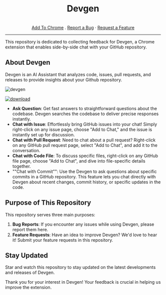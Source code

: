 
<div align="center">
  <h1>Devgen</h1>
  <br />
  <a href="https://github.com/getdevgen/devgen/issues/new?assignees=imotai&labels=bug&projects=&template=bug_report.md&title=bug%3A">Add To Chrome</a>
  .
  <a href="https://github.com/getdevgen/devgen/issues/new?assignees=imotai&labels=bug&projects=&template=bug_report.md&title=bug%3A">Report a Bug</a>
  ·
  <a href="https://github.com/getdevgen/devgen/issues/new?assignees=imotai&labels=enhancement&projects=&template=feature_request.md&title=feat%3A+">Request a Feature</a>
</div>

---


This repository is dedicated to collecting feedback for Devgen, a Chrome extension that enables side-by-side chat with your GitHub repository.

## About Devgen


Devgen is an AI Assistant that analyzes code, issues, pull requests, and releases to provide insights about your Github repository.

<img src="https://devgen.xyz/img/devgen-mini.webp" alt="devgen" />


[![download](https://devgen.xyz/assets/images/webstore-96faaa52e12697cf1bbd0df3e6d06ea5.png)](https://chromewebstore.google.com/detail/devgen-your-github-ai-ass/iglkjhingcdlfanjlokiodgfcllmcfoc?authuser=0&hl=en)

* **Ask Question**:  Get fast answers to straightforward questions about the codebase. Devgen searches the codebase to deliver precise responses instantly.
* **Chat with Issue**:  Effortlessly bring GitHub issues into your chat! Simply right-click on any issue page, choose "Add to Chat," and the issue is instantly set up for discussion.
* **Chat with Pull Request**: Need to chat about a pull request? Right-click on any GitHub pull request page, select "Add to Chat", and add it to the conversation.
* **Chat with Code File**: To discuss specific files, right-click on any GitHub file page, choose "Add to Chat", and dive into file-specific details together.
* ""Chat with Commit"": Use the Devgen to ask questions about specific commits in a GitHub repository. This feature lets you chat directly with Devgen about recent changes, commit history, or specific updates in the code.

## Purpose of This Repository

This repository serves three main purposes:

1. **Bug Reports**: If you encounter any issues while using Devgen, please report them here.
2. **Feature Requests**: Have an idea to improve Devgen? We'd love to hear it! Submit your feature requests in this repository.

## Stay Updated

Star and watch this repository to stay updated on the latest developments and releases of Devgen.

Thank you for your interest in Devgen! Your feedback is crucial in helping us improve the extension.
